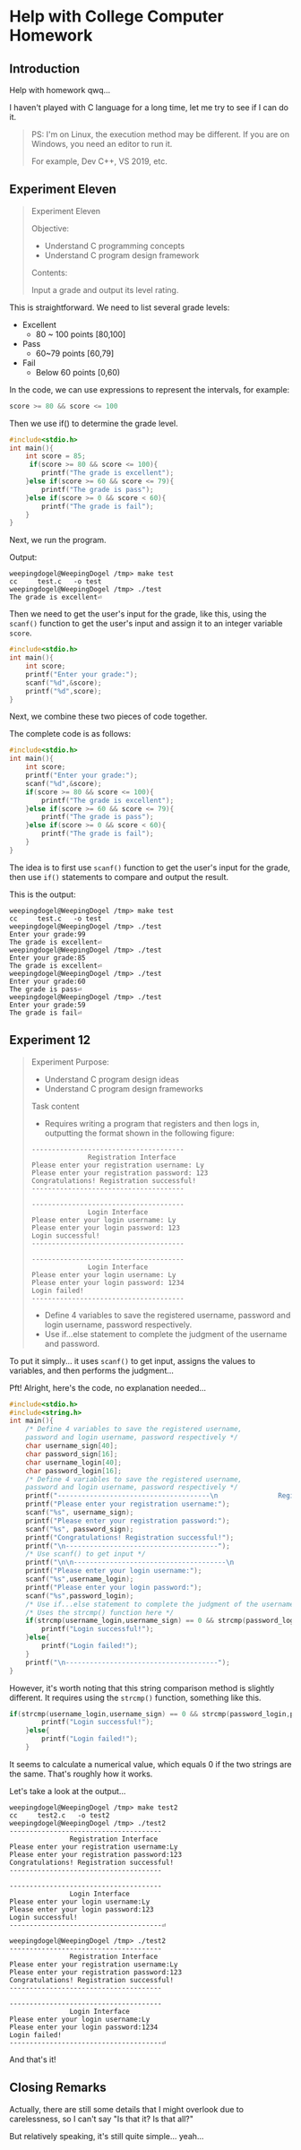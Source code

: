 # Help with College Computer Homework



## Introduction

Help with homework qwq... 

I haven't played with C language for a long time, let me try to see if I can do it.

>PS: I'm on Linux, the execution method may be different. If you are on Windows, you need an editor to run it.
>
>For example, Dev C++, VS 2019, etc.

## Experiment Eleven

> Experiment Eleven
>
> Objective:
> * Understand C programming concepts
> * Understand C program design framework
> 
> Contents:
> 
> Input a grade and output its level rating.

This is straightforward. We need to list several grade levels:

* Excellent
    * 80 ~ 100 points [80,100]
* Pass
    * 60~79 points [60,79]
* Fail
    * Below 60 points [0,60)

In the code, we can use expressions to represent the intervals, for example:

```c
score >= 80 && score <= 100
```

Then we use if() to determine the grade level.

```c
#include<stdio.h>
int main(){
    int score = 85;
     if(score >= 80 && score <= 100){
        printf("The grade is excellent");
    }else if(score >= 60 && score <= 79){
        printf("The grade is pass");
    }else if(score >= 0 && score < 60){
        printf("The grade is fail");
    }
}
```

Next, we run the program.

Output:

```
weepingdogel@WeepingDogel /tmp> make test
cc     test.c   -o test
weepingdogel@WeepingDogel /tmp> ./test
The grade is excellent⏎     
```

Then we need to get the user's input for the grade, like this, using the `scanf()` function to get the user's input and assign it to an integer variable `score`.

```c
#include<stdio.h>
int main(){
    int score;
    printf("Enter your grade:");
    scanf("%d",&score);
    printf("%d",score);
}
```

Next, we combine these two pieces of code together.

The complete code is as follows:

```c
#include<stdio.h>
int main(){
    int score;
    printf("Enter your grade:");
    scanf("%d",&score);
    if(score >= 80 && score <= 100){
        printf("The grade is excellent");
    }else if(score >= 60 && score <= 79){
        printf("The grade is pass");
    }else if(score >= 0 && score < 60){
        printf("The grade is fail");
    }
}
```

The idea is to first use `scanf()` function to get the user's input for the grade, then use `if()` statements to compare and output the result.

This is the output:

```
weepingdogel@WeepingDogel /tmp> make test
cc     test.c   -o test
weepingdogel@WeepingDogel /tmp> ./test
Enter your grade:99
The grade is excellent⏎                                                        
weepingdogel@WeepingDogel /tmp> ./test
Enter your grade:85
The grade is excellent⏎                                                        
weepingdogel@WeepingDogel /tmp> ./test
Enter your grade:60
The grade is pass⏎                                                        
weepingdogel@WeepingDogel /tmp> ./test
Enter your grade:59
The grade is fail⏎                       
```

## Experiment 12

>
>Experiment Purpose:
>
> *    Understand C program design ideas
> *   Understand C program design frameworks
>
>Task content
>
> * Requires writing a program that registers and then logs in, outputting the format shown in the following figure:
>
>```
>--------------------------------------
>               Registration Interface
>Please enter your registration username: Ly
>Please enter your registration password: 123
>Congratulations! Registration successful!
>--------------------------------------
>
>--------------------------------------
>               Login Interface
>Please enter your login username: Ly
>Please enter your login password: 123
>Login successful!
>--------------------------------------
>
>--------------------------------------
>               Login Interface
>Please enter your login username: Ly
>Please enter your login password: 1234
>Login failed!
>--------------------------------------
>```
>
> * Define 4 variables to save the registered username, password and login username, password respectively.
> * Use if...else statement to complete the judgment of the username and password.
>

To put it simply... it uses `scanf()` to get input, assigns the values to variables, and then performs the judgment...

Pft! Alright, here's the code, no explanation needed...

```c
#include<stdio.h>
#include<string.h>
int main(){
    /* Define 4 variables to save the registered username,
    password and login username, password respectively */
    char username_sign[40];
    char password_sign[16];
    char username_login[40];
    char password_login[16];
    /* Define 4 variables to save the registered username,
    password and login username, password respectively */
    printf("--------------------------------------\n               Registration Interface\n");
    printf("Please enter your registration username:");
    scanf("%s", username_sign);
    printf("Please enter your registration password:");
    scanf("%s", password_sign);
    printf("Congratulations! Registration successful!");
    printf("\n--------------------------------------");
    /* Use scanf() to get input */
    printf("\n\n--------------------------------------\n               Login Interface\n");
    printf("Please enter your login username:");
    scanf("%s",username_login);
    printf("Please enter your login password:");
    scanf("%s",password_login);
    /* Use if...else statement to complete the judgment of the username and password */
    /* Uses the strcmp() function here */
    if(strcmp(username_login,username_sign) == 0 && strcmp(password_login,password_sign) == 0){
        printf("Login successful!");
    }else{
        printf("Login failed!");
    }
    printf("\n--------------------------------------");
}
```

However, it's worth noting that this string comparison method is slightly different. It requires using the `strcmp()` function, something like this.

```c
if(strcmp(username_login,username_sign) == 0 && strcmp(password_login,password_sign) == 0){
        printf("Login successful!");
    }else{
        printf("Login failed!");
    }
```

It seems to calculate a numerical value, which equals 0 if the two strings are the same. That's roughly how it works.

Let's take a look at the output...

```
weepingdogel@WeepingDogel /tmp> make test2
cc     test2.c   -o test2
weepingdogel@WeepingDogel /tmp> ./test2
--------------------------------------
               Registration Interface
Please enter your registration username:Ly
Please enter your registration password:123
Congratulations! Registration successful!
--------------------------------------

--------------------------------------
               Login Interface
Please enter your login username:Ly
Please enter your login password:123
Login successful!
--------------------------------------⏎                              

weepingdogel@WeepingDogel /tmp> ./test2
--------------------------------------
               Registration Interface
Please enter your registration username:Ly
Please enter your registration password:123
Congratulations! Registration successful!
--------------------------------------

--------------------------------------
               Login Interface
Please enter your login username:Ly
Please enter your login password:1234
Login failed!
--------------------------------------⏎     
```

And that's it!

## Closing Remarks

Actually, there are still some details that I might overlook due to carelessness, so I can't say "Is that it? Is that all?"

But relatively speaking, it's still quite simple... yeah...
